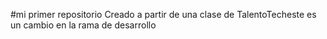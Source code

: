 #mi primer repositorio
Creado a partir de una clase de TalentoTecheste es un cambio en la rama de desarrollo

